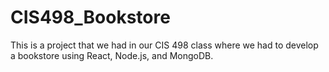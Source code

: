# CIS498_Bookstore
This is a project that we had in our CIS 498 class where we had to develop a bookstore using React, Node.js, and MongoDB.
